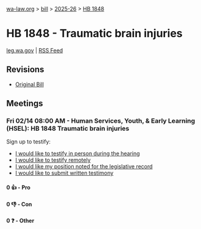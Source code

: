 [wa-law.org](/) > [bill](/bill/) > [2025-26](/bill/2025-26/) > [HB 1848](/bill/2025-26/hb/1848/)

# HB 1848 - Traumatic brain injuries
[leg.wa.gov](https://app.leg.wa.gov/billsummary?BillNumber=1848&Year=2025&Initiative=false) | [RSS Feed](./rss.xml)

## Revisions
* [Original Bill](1/)

## Meetings
### Fri 02/14 08:00 AM - Human Services, Youth, & Early Learning (HSEL): HB 1848 Traumatic brain injuries
Sign up to testify:
* [I would like to testify in person during the hearing](https://app.leg.wa.gov/csi/Testifier/Add?chamber=House&mId=32764&aId=163813&caId=25808&tId=1)
* [I would like to testify remotely](https://app.leg.wa.gov/csi/Testifier/Add?chamber=House&mId=32764&aId=163813&caId=25808&tId=2)
* [I would like my position noted for the legislative record](https://app.leg.wa.gov/csi/Testifier/Add?chamber=House&mId=32764&aId=163813&caId=25808&tId=3)
* [I would like to submit written testimony](https://app.leg.wa.gov/csi/Testifier/Add?chamber=House&mId=32764&aId=163813&caId=25808&tId=4)

#### 0 👍 - Pro

#### 0 👎 - Con

#### 0 ❓ - Other
